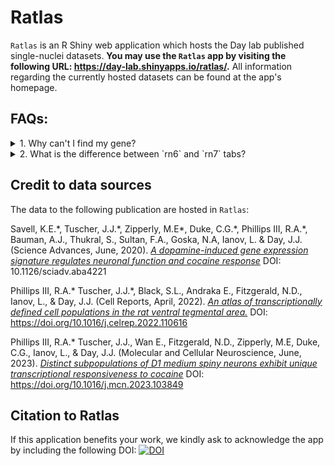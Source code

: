 # Ratlas

`Ratlas` is an R Shiny web application which hosts the Day lab published single-nuclei datasets. **You may use the `Ratlas` app by visiting the following URL: <https://day-lab.shinyapps.io/ratlas/>.** All information regarding the currently hosted datasets can be found at the app's homepage.

## FAQs:

<details> 

<summary> 1. Why can't I find my gene? </summary>

Users of the app should be aware of the feature to search by gene IDs for cases when a gene name is not assigned during the generation of the cell matrices (gene ids are typically associated with more novel genes in the rat assembly. You will normally find either a gene name or ID, not both). Please see the "Gene name search" help icon at the upper right corner of the `Choose a gene` option for more information including reference genome source and versions. We add special emphasis on this section since the addition of the rn7 mapping.
</details> 

<details> 
<summary> 2. What is the difference between `rn6` and `rn7` tabs?  </summary>

The difference between `rn6` vs `rn7` in the first three datasets published in Ratlas (adult acute NAc, primary striatal neurons and VTA) is the Rat assembly. The rat `rn6` assembly was implemented in the original published data across these three datasets, and later, we have re-mapped the data and updated the objects to contain the updated rat `rn7` assembly. [This Twitter thread, written by Dr. Jeremy Day](https://twitter.com/DayLabUAB/status/1542635405542957058), nicely summarizes some of the key differences we have found between the assemblies.

Notably, newer datasets published since then (adult acute and repeated NAc), have only been mapped with the newer rn7 assembly.

</details> 

## Credit to data sources

The data to the following publication are hosted in `Ratlas`:

Savell, K.E.\*, Tuscher, J.J.\*, Zipperly, M.E\*, Duke, C.G.\*, Phillips III, R.A.\*, Bauman, A.J., Thukral, S., Sultan, F.A., Goska, N.A, Ianov, L. & Day, J.J. (Science Advances, June, 2020). [_A dopamine-induced gene expression signature regulates neuronal function and cocaine response_](https://advances.sciencemag.org/content/6/26/eaba4221)  DOI: 10.1126/sciadv.aba4221

Phillips III, R.A.\* Tuscher, J.J.\*, Black, S.L., Andraka E., Fitzgerald, N.D., Ianov, L., & Day, J.J. (Cell Reports, April, 2022). [_An atlas of transcriptionally defined cell populations in the rat ventral tegmental area._](https://www.cell.com/cell-reports/fulltext/S2211-1247%2822%2900364-3)  DOI: <https://doi.org/10.1016/j.celrep.2022.110616>

Phillips III, R.A.\* Tuscher, J.J., Wan E., Fitzgerald, N.D., Zipperly, M.E, Duke, C.G., Ianov, L., & Day, J.J. (Molecular and Cellular Neuroscience, June, 2023). [_Distinct subpopulations of D1 medium spiny neurons exhibit unique transcriptional responsiveness to cocaine_](https://doi.org/10.1016/j.mcn.2023.103849)  DOI: <https://doi.org/10.1016/j.mcn.2023.103849>

## Citation to Ratlas

If this application benefits your work, we kindly ask to acknowledge the app by including the following DOI: [![DOI](https://zenodo.org/badge/DOI/10.5281/zenodo.10957420.svg)](https://doi.org/10.5281/zenodo.10957420)